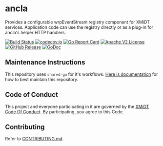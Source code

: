 # ancla
Provides a configurable wrpEventStream registry component for XMiDT services. Application code can use the registry directly or as a plug-in for ancla's helper HTTP handlers.

[![Build Status](https://github.com/xmidt-org/ancla/actions/workflows/ci.yml/badge.svg)](https://github.com/xmidt-org/ancla/actions/workflows/ci.yml)
[![codecov.io](http://codecov.io/github/xmidt-org/ancla/coverage.svg?branch=main)](http://codecov.io/github/xmidt-org/ancla?branch=main)
[![Go Report Card](https://goreportcard.com/badge/github.com/xmidt-org/ancla)](https://goreportcard.com/report/github.com/xmidt-org/ancla)
[![Apache V2 License](http://img.shields.io/badge/license-Apache%20V2-blue.svg)](https://github.com/xmidt-org/ancla/blob/main/LICENSE)
[![GitHub Release](https://img.shields.io/github/release/xmidt-org/ancla.svg)](CHANGELOG.md)
[![GoDoc](https://pkg.go.dev/badge/github.com/xmidt-org/ancla)](https://pkg.go.dev/github.com/xmidt-org/ancla)

## Maintenance Instructions

This repository uses `shared-go` for it's workflows.  [Here is documentation](https://github.com/xmidt-org/shared-go/#maintaining-a-repository-using-shared-go)
for how to best maintain this repository.

## Code of Conduct

This project and everyone participating in it are governed by the [XMiDT Code Of Conduct](https://xmidt.io/docs/community/code_of_conduct). 
By participating, you agree to this Code.

## Contributing

Refer to [CONTRIBUTING.md](CONTRIBUTING.md).

